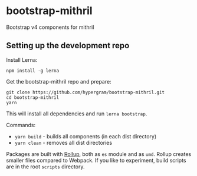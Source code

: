 # bootstrap-mithril
Bootstrap v4 components for mithril

## Setting up the development repo

Install Lerna:

```
npm install -g lerna
```

Get the bootstrap-mithril repo and prepare:

```
git clone https://github.com/hypergram/bootstrap-mithril.git
cd bootstrap-mithril
yarn
```

This will install all dependencies and run `lerna bootstrap`.

Commands:

* `yarn build` - builds all components (in each dist directory)
* `yarn clean` - removes all dist directories

Packages are built with [Rollup](http://rollupjs.org), both as `es` module and as `umd`. Rollup creates smaller files compared to Webpack. If you like to experiment, build scripts are in the root `scripts` directory.


